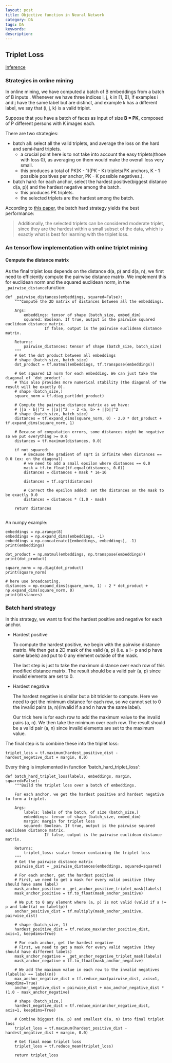 ```yaml
---
layout: post
title: Objective function in Neural Network
category: DA
tags: DA
keywords:
description:
---
```

## Triplet Loss

[Inference](https://omoindrot.github.io/triplet-loss#triplet-loss-and-triplet-mining)

### Strategies in online mining

In online mining, we have computed a batch of B embeddings from a batch of B inputs
. Whenever we have three indices i, j, k in [1, B], if examples i and j have the
same label but are distinct, and example k has a different label, we say that
(i, j, k) is a valid triplet.

Suppose that you have a batch of faces as input of size **B = PK**, composed of P
different persons with K  images each.

There are two strategies:

- batch all: select all the valid triplets, and average the loss on the hard and
semi-hard triplets.
  - a crucial point here is to not take into account the easy triplets(those with
    loss 0), as averaging on them would make the overall loss very small.
  - this produces a total of PK(K - 1)(PK - K) triplets(PK anchors, K - 1 possible
    positives per anchor, PK - K possible negatives.).
- batch hard: for each anchor, select the hardest positive(biggest distance d(a, p))
and the hardest negative among the batch.
  - this produces PK triplets.
  - the selected triplets are the hardest among the batch.

According to [this paper](https://arxiv.org/abs/1703.07737), the batch hard strategy
yields the best performance:
> Additionally, the selected triplets can be considered moderate triplet, since
they are the hardest within a small subset of the data, which is exactly what is
best for learning with the triplet loss.

### An tensorflow implementation with online triplet mining

#### Compute the distance matrix

As the final triplet loss depends on the distance d(a, p) and d(a, n), we first
need to efficiently compute the pairwise distance matrix. We implement this for
euclidean norm and the squared euclidean norm, in the `_pairwise_distance`function:

```
def _pairwise_distances(embeddings, squared=False):
    """Compute the 2D matrix of distances between all the embeddings.

    Args:
        embeddings: tensor of shape (batch_size, embed_dim)
        squared: Boolean. If true, output is the pairwise squared euclidean distance matrix.
                 If false, output is the pairwise euclidean distance matrix.

    Returns:
        pairwise_distances: tensor of shape (batch_size, batch_size)
    """
    # Get the dot product between all embeddings
    # shape (batch_size, batch_size)
    dot_product = tf.matmul(embeddings, tf.transpose(embeddings))

    # Get squared L2 norm for each embedding. We can just take the diagonal of `dot_product`.
    # This also provides more numerical stability (the diagonal of the result will be exactly 0).
    # shape (batch_size,)
    square_norm = tf.diag_part(dot_product)

    # Compute the pairwise distance matrix as we have:
    # ||a - b||^2 = ||a||^2  - 2 <a, b> + ||b||^2
    # shape (batch_size, batch_size)
    distances = tf.expand_dims(square_norm, 0) - 2.0 * dot_product + tf.expand_dims(square_norm, 1)

    # Because of computation errors, some distances might be negative so we put everything >= 0.0
    distances = tf.maximum(distances, 0.0)

    if not squared:
        # Because the gradient of sqrt is infinite when distances == 0.0 (ex: on the diagonal)
        # we need to add a small epsilon where distances == 0.0
        mask = tf.to_float(tf.equal(distances, 0.0))
        distances = distances + mask * 1e-16

        distances = tf.sqrt(distances)

        # Correct the epsilon added: set the distances on the mask to be exactly 0.0
        distances = distances * (1.0 - mask)

    return distances


```

An numpy example:
```
embeddings = np.arange(8)
embeddings = np.expand_dims(embeddings, -1)
embeddings = np.concatenate([embeddings, embeddings], -1)
print(embeddings)

dot_product = np.matmul(embeddings, np.transpose(embeddings))
print(dot_product)

square_norm = np.diag(dot_product)
print(square_norm)

# here use broadcasting.
distances = np.expand_dims(square_norm, 1) - 2 * dot_product + np.expand_dims(square_norm, 0)
print(distances)

```

### Batch hard strategy


In this strategy, we want to find the hardest positive and negative for each anchor.


- Hardest positive

    To compute the hardest positive, we begin with the pairwise distance matrix. We then get a 2D mask of the valid (a, p) (i.e. a != p and p have same labels) and put to 0 any element outside of the mask.

    The last step is just to take the maximum distance over each row of this modified distance matrix. The result should be a valid pair (a, p) since invalid elements are set to 0.

- Hardest negative

    The hardest negative is similar but a bit trickier to compute. Here we need to get the minimum distance for each row, so we cannot set to 0 the invalid pairs (a, n)(invalid if a and n have the same label).

    Our trick here is for each row to add the maximum value to the invalid pairs (a, n). We then take the minimum over each row. The result should be a valid pair (a, n) since invalid elements are set to the maximum value.

The final step is to combine these into the triplet loss:

`triplet_loss = tf.maximum(hardest_positive_dist - hardest_negetive_dist + margin, 0.0)`

Every thing is implemented in function 'batch_hard_triplet_loss':

```
def batch_hard_triplet_loss(labels, embeddings, margin, squared=False):
    """Build the triplet loss over a batch of embeddings.

    For each anchor, we get the hardest positive and hardest negative to form a triplet.

    Args:
        labels: labels of the batch, of size (batch_size,)
        embeddings: tensor of shape (batch_size, embed_dim)
        margin: margin for triplet loss
        squared: Boolean. If true, output is the pairwise squared euclidean distance matrix.
                 If false, output is the pairwise euclidean distance matrix.

    Returns:
        triplet_loss: scalar tensor containing the triplet loss
    """
    # Get the pairwise distance matrix
    pairwise_dist = _pairwise_distances(embeddings, squared=squared)

    # For each anchor, get the hardest positive
    # First, we need to get a mask for every valid positive (they should have same label)
    mask_anchor_positive = _get_anchor_positive_triplet_mask(labels)
    mask_anchor_positive = tf.to_float(mask_anchor_positive)

    # We put to 0 any element where (a, p) is not valid (valid if a != p and label(a) == label(p))
    anchor_positive_dist = tf.multiply(mask_anchor_positive, pairwise_dist)

    # shape (batch_size, 1)
    hardest_positive_dist = tf.reduce_max(anchor_positive_dist, axis=1, keepdims=True)

    # For each anchor, get the hardest negative
    # First, we need to get a mask for every valid negative (they should have different labels)
    mask_anchor_negative = _get_anchor_negative_triplet_mask(labels)
    mask_anchor_negative = tf.to_float(mask_anchor_negative)

    # We add the maximum value in each row to the invalid negatives (label(a) == label(n))
    max_anchor_negative_dist = tf.reduce_max(pairwise_dist, axis=1, keepdims=True)
    anchor_negative_dist = pairwise_dist + max_anchor_negative_dist * (1.0 - mask_anchor_negative)

    # shape (batch_size,)
    hardest_negative_dist = tf.reduce_min(anchor_negative_dist, axis=1, keepdims=True)

    # Combine biggest d(a, p) and smallest d(a, n) into final triplet loss
    triplet_loss = tf.maximum(hardest_positive_dist - hardest_negative_dist + margin, 0.0)

    # Get final mean triplet loss
    triplet_loss = tf.reduce_mean(triplet_loss)

    return triplet_loss

```






